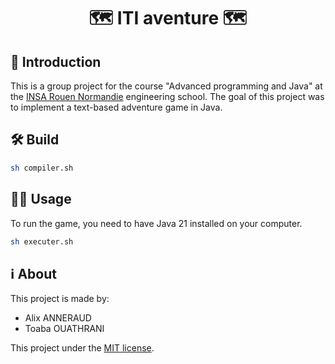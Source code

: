 <h1 align="center">🗺️ ITI aventure 🗺️</h1>

## 🚀 Introduction

This is a group project for the course "Advanced programming and Java" at the [INSA Rouen Normandie](https://www.insa-rouen.fr/) engineering school. The goal of this project was to implement a text-based adventure game in Java.

## 🛠️ Build

```bash
sh compiler.sh
```

## 🏃‍♂️ Usage

To run the game, you need to have Java 21 installed on your computer.

```bash
sh executer.sh
```

## ℹ️ About

This project is made by:
- Alix ANNERAUD
- Toaba OUATHRANI

This project under the [MIT license](License).
